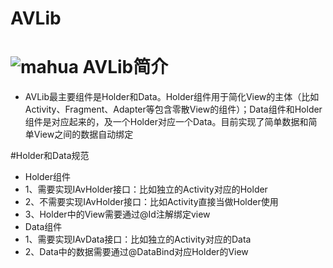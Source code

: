 # AVLib
# ![mahua](http://code.google.com/p/afinal/logo?cct=1351516535) AVLib简介
* AVLib最主要组件是Holder和Data。Holder组件用于简化View的主体（比如Activity、Fragment、Adapter等包含零散View的组件）；Data组件和Holder组件是对应起来的，及一个Holder对应一个Data。目前实现了简单数据和简单View之间的数据自动绑定

#Holder和Data规范
* Holder组件
* 1、需要实现IAvHolder接口：比如独立的Activity对应的Holder
* 2、不需要实现IAvHolder接口：比如Activity直接当做Holder使用
* 3、Holder中的View需要通过@Id注解绑定view
* Data组件
* 1、需要实现IAvData接口：比如独立的Activity对应的Data
* 2、Data中的数据需要通过@DataBind对应Holder的View
